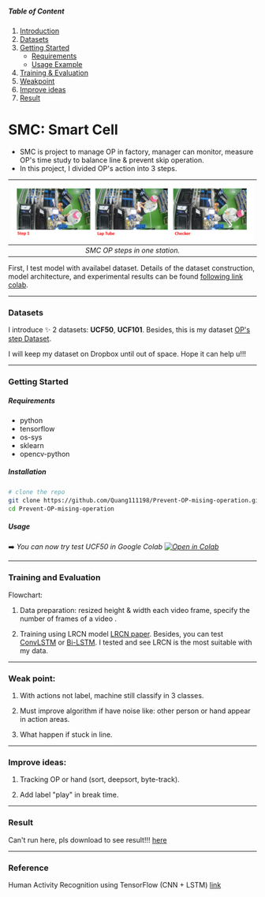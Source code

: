 ##### Table of Content

1. [Introduction](#SMC-Smart-Cell)
1. [Datasets](#datasets)
1. [Getting Started](#getting-started)
	- [Requirements](#requirements)
	- [Usage Example](#usage)
1. [Training & Evaluation](#training-and-evaluation)
1. [Weakpoint](#weak-point)
1. [Improve ideas](#improve-ideas)
1. [Result](#result)

# SMC: Smart Cell 

- SMC is project to manage OP in factory, manager can monitor, measure OP's time study to balance line & prevent skip operation.
- In this project, I divided OP's action into 3 steps.

| ![steps.PNG](https://github.com/Quang111198/Prevent-OP-mising-operation/blob/7a47f832b87a6485a888dbe27d081140fa761f22/img/steps.PNG)|
|:--:|
| *SMC OP steps in one station.*|

First, I test model with availabel dataset. Details of the dataset construction, model architecture, and experimental results can be found [following link colab](https://colab.research.google.com/drive/1RtTYonaJ7ASX_ZMzcV3t_0jNktheKQF9?usp=sharing).

---

### Datasets

I introduce ✨ 2 datasets: **UCF50**, **UCF101**. Besides, this is my dataset [OP's step Dataset](https://www.dropbox.com/s/u3n76duuzbw537p/SMC_Project.rar?dl=0).

I will keep my dataset on Dropbox until out of space. Hope it can help u!!! 

---

### Getting Started

##### Requirements

- python
- tensorflow
- os-sys
- sklearn
- opencv-python

##### Installation

``` sh
# clone the repo
git clone https://github.com/Quang111198/Prevent-OP-mising-operation.git
cd Prevent-OP-mising-operation
```

##### Usage

➡️ *You can now try test UCF50 in Google Colab [![Open in Colab](https://colab.research.google.com/assets/colab-badge.svg)](https://colab.research.google.com/drive/1RtTYonaJ7ASX_ZMzcV3t_0jNktheKQF9?usp=sharing)*

---

### Training and Evaluation
Flowchart:

1. Data preparation: resized height & width each video frame, specify the number of frames of a video .

2. Training using LRCN model [LRCN paper](https://arxiv.org/abs/1411.4389?source=post_page---------------------------). Besides, you can test [ConvLSTM](https://arxiv.org/abs/1506.04214v1) or [Bi-LSTM](https://paperswithcode.com/method/bilstm). 
I tested and see LRCN is the most suitable with my data.

---

### Weak point:

1. With actions not label, machine still classify in 3 classes. 

2. Must improve algorithm if have noise like: other person or hand appear in action areas.

3. What happen if stuck in line.

---

### Improve ideas:

1. Tracking OP or hand (sort, deepsort, byte-track).

2. Add label "play" in break time. 

---

### Result 

Can't run here, pls download to see result!!! [here](https://github.com/Quang111198/Prevent-OP-mising-operation/tree/main/vid)

---

### Reference

Human Activity Recognition using TensorFlow (CNN + LSTM) [link](https://bleedai.com/human-activity-recognition-using-tensorflow-cnn-lstm/)

